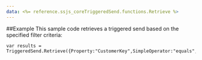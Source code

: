 ```yaml
---
data: <%= reference.ssjs_coreTriggeredSend.functions.Retrieve %>
---
```


##Example
This sample code retrieves a triggered send based on the specified filter criteria:
```
var results = TriggeredSend.Retrieve({Property:"CustomerKey",SimpleOperator:"equals",Value:"ssjs_tsd_key"});
```
